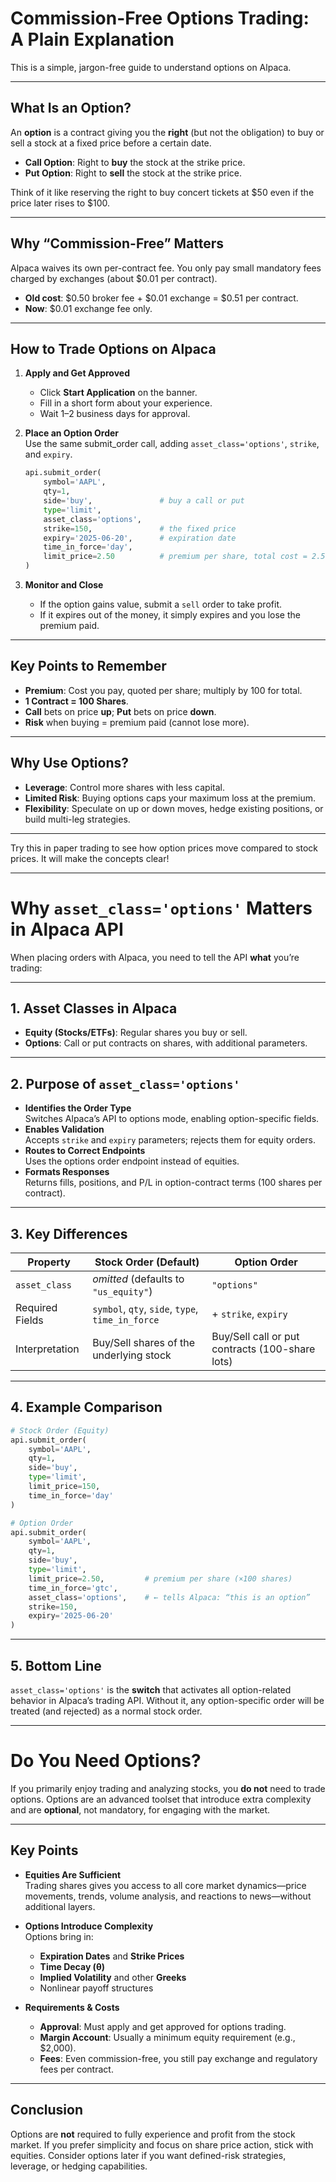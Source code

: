 # Commission-Free Options Trading: A Plain Explanation

This is a simple, jargon-free guide to understand options on Alpaca.

---

## What Is an Option?
An **option** is a contract giving you the **right** (but not the obligation) to buy or sell a stock at a fixed price before a certain date.

- **Call Option**: Right to **buy** the stock at the strike price.
- **Put Option**: Right to **sell** the stock at the strike price.

Think of it like reserving the right to buy concert tickets at $50 even if the price later rises to $100.

---

## Why “Commission-Free” Matters
Alpaca waives its own per-contract fee. You only pay small mandatory fees charged by exchanges (about $0.01 per contract).

- **Old cost**: $0.50 broker fee + $0.01 exchange = $0.51 per contract.
- **Now**: $0.01 exchange fee only.

---

## How to Trade Options on Alpaca

1. **Apply and Get Approved**  
   - Click **Start Application** on the banner.
   - Fill in a short form about your experience.
   - Wait 1–2 business days for approval.

2. **Place an Option Order**  
   Use the same submit_order call, adding `asset_class='options'`, `strike`, and `expiry`.

   ```python
   api.submit_order(
       symbol='AAPL',
       qty=1,
       side='buy',               # buy a call or put
       type='limit',
       asset_class='options',
       strike=150,               # the fixed price
       expiry='2025-06-20',      # expiration date
       time_in_force='day',
       limit_price=2.50          # premium per share, total cost = 2.50 x 100
   )
   ```

3. **Monitor and Close**  
   - If the option gains value, submit a `sell` order to take profit.
   - If it expires out of the money, it simply expires and you lose the premium paid.

---

## Key Points to Remember

- **Premium**: Cost you pay, quoted per share; multiply by 100 for total.
- **1 Contract = 100 Shares**.
- **Call** bets on price **up**; **Put** bets on price **down**.
- **Risk** when buying = premium paid (cannot lose more).

---

## Why Use Options?

- **Leverage**: Control more shares with less capital.
- **Limited Risk**: Buying options caps your maximum loss at the premium.
- **Flexibility**: Speculate on up or down moves, hedge existing positions, or build multi-leg strategies.

---

Try this in paper trading to see how option prices move compared to stock prices. It will make the concepts clear!






---


# Why `asset_class='options'` Matters in Alpaca API

When placing orders with Alpaca, you need to tell the API **what** you’re trading:

---

## 1. Asset Classes in Alpaca
- **Equity (Stocks/ETFs)**: Regular shares you buy or sell.
- **Options**: Call or put contracts on shares, with additional parameters.

---

## 2. Purpose of `asset_class='options'`
- **Identifies the Order Type**  
  Switches Alpaca’s API to options mode, enabling option-specific fields.
- **Enables Validation**  
  Accepts `strike` and `expiry` parameters; rejects them for equity orders.
- **Routes to Correct Endpoints**  
  Uses the options order endpoint instead of equities.
- **Formats Responses**  
  Returns fills, positions, and P/L in option-contract terms (100 shares per contract).

---

## 3. Key Differences

| Property         | Stock Order (Default)                       | Option Order                                   |
|------------------|---------------------------------------------|------------------------------------------------|
| `asset_class`    | *omitted* (defaults to `"us_equity"`)       | `"options"`                                    |
| Required Fields  | `symbol`, `qty`, `side`, `type`, `time_in_force`  | + `strike`, `expiry`                            |
| Interpretation   | Buy/Sell shares of the underlying stock     | Buy/Sell call or put contracts (100-share lots) |

---

## 4. Example Comparison

```python
# Stock Order (Equity)
api.submit_order(
    symbol='AAPL',
    qty=1,
    side='buy',
    type='limit',
    limit_price=150,
    time_in_force='day'
)

# Option Order
api.submit_order(
    symbol='AAPL',            
    qty=1,                    
    side='buy',               
    type='limit',
    limit_price=2.50,         # premium per share (×100 shares)
    time_in_force='gtc',
    asset_class='options',    # ← tells Alpaca: “this is an option”
    strike=150,               
    expiry='2025-06-20'       
)
```

---

## 5. Bottom Line
`asset_class='options'` is the **switch** that activates all option-related behavior in Alpaca’s trading API. Without it, any option-specific order will be treated (and rejected) as a normal stock order.






---


# Do You Need Options?

If you primarily enjoy trading and analyzing stocks, you **do not** need to trade options. Options are an advanced toolset that introduce extra complexity and are **optional**, not mandatory, for engaging with the market.

---

## Key Points

- **Equities Are Sufficient**  
  Trading shares gives you access to all core market dynamics—price movements, trends, volume analysis, and reactions to news—without additional layers.

- **Options Introduce Complexity**  
  Options bring in:
  - **Expiration Dates** and **Strike Prices**  
  - **Time Decay (θ)**  
  - **Implied Volatility** and other **Greeks**  
  - Nonlinear payoff structures

- **Requirements & Costs**  
  - **Approval**: Must apply and get approved for options trading.  
  - **Margin Account**: Usually a minimum equity requirement (e.g., $2,000).  
  - **Fees**: Even commission-free, you still pay exchange and regulatory fees per contract.

---

## Conclusion

Options are **not** required to fully experience and profit from the stock market. If you prefer simplicity and focus on share price action, stick with equities. Consider options later if you want defined-risk strategies, leverage, or hedging capabilities.
